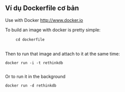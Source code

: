 <article class="markdown-body entry-content container-lg" itemprop="text">
  <h1>Ví dụ Dockerfile cơ bản</h1>
  <p>Use with Docker <a href="http://www.docker.io" rel="nofollow">http://www.docker.io</a></p>
  <p>To build an image with docker is pretty simple:</p>
  <pre>
    <code>cd dockerfile</code>
  </pre>
  <p>Then to run that image and attach to it at the same time:</p>
  <pre><code>docker run -i -t rethinkdb
  </code></pre>
  <p>Or to run it in the background</p>
  <pre><code>docker run -d rethinkdb
  </code></pre>
</article>
